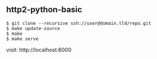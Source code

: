 ## http2-python-basic

```shell
$ git clone --recursive ssh://user@domain.tld/repo.git
$ make update-source
$ make
$ make serve
```

visit: http://localhost:8000
